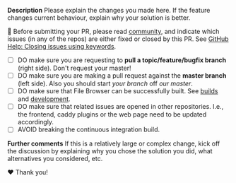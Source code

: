 **Description**
Please explain the changes you made here.
If the feature changes current behaviour, explain why your solution is better.

:rotating_light: Before submitting your PR, please read [community](https://github.com/freespace8/community), and indicate which issues (in any of the repos) are either fixed or closed by this PR. See [GitHub Help: Closing issues using keywords](https://help.github.com/articles/closing-issues-via-commit-messages/).

- [ ] DO make sure you are requesting to **pull a topic/feature/bugfix branch** (right side). Don't request your master!
- [ ] DO make sure you are making a pull request against the **master branch** (left side). Also you should start *your branch* off *our master*.
- [ ] DO make sure that File Browser can be successfully built. See [builds](https://github.com/freespace8/community/blob/master/builds.md) and [development](https://github.com/freespace8/community/blob/master/development.md).
- [ ] DO make sure that related issues are opened in other repositories. I.e., the frontend, caddy plugins or the web page need to be updated accordingly.
- [ ] AVOID breaking the continuous integration build.

**Further comments**
If this is a relatively large or complex change, kick off the discussion by explaining why you chose the solution you did, what alternatives you considered, etc.

:heart: Thank you!
